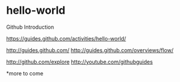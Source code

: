 # hello-world
Github Introduction

https://guides.github.com/activities/hello-world/

http://guides.github.com/
http://guides.github.com/overviews/flow/

http://github.com/explore
http://youtube.com/githubguides

*more to come
